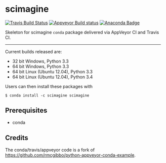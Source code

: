 scimagine
=============================
[![Travis Build Status](https://travis-ci.org/scimagine/scimagine.png?branch=master)](https://travis-ci.org/scimagine/scimagine)
[![Appveyor Build status](https://ci.appveyor.com/api/projects/status/ek4ufqupmnpv6ixn)](https://ci.appveyor.com/project/scimagine/scimagine)
[![Anaconda Badge](https://anaconda.org/scimagine/scimagine/badges/version.svg)](https://anaconda.org/scimagine/scimagine)

Skeleton for scimagine `conda` package delivered via AppVeyor CI
and Travis CI.

----------

Current builds released are:

 - 32 bit Windows, Python 3.3
 - 64 bit Windows, Python 3.3
 - 64 bit Linux (Ubuntu 12.04), Python 3.3
 - 64 bit Linux (Ubuntu 12.04), Python 3.4

Users can then install these packages with

```
$ conda install -c scimagine scimagine
```

Prerequisites
-------

- conda


Credits
-------
The conda/travis/appveyor code is a fork of https://github.com/rmcgibbo/python-appveyor-conda-example.
